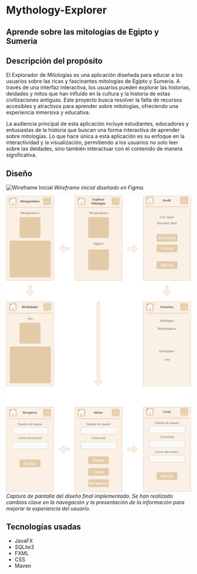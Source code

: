 # Mythology-Explorer

## Aprende sobre las mitologías de Egipto y Sumeria

## Descripción del propósito

El Explorador de Mitologías es una aplicación diseñada para educar a los usuarios sobre las ricas y fascinantes mitologías de Egipto y Sumeria. A través de una interfaz interactiva, los usuarios pueden explorar las historias, deidades y mitos que han influido en la cultura y la historia de estas civilizaciones antiguas. Este proyecto busca resolver la falta de recursos accesibles y atractivos para aprender sobre mitologías, ofreciendo una experiencia inmersiva y educativa.

La audiencia principal de esta aplicación incluye estudiantes, educadores y entusiastas de la historia que buscan una forma interactiva de aprender sobre mitologías. Lo que hace única a esta aplicación es su enfoque en la interactividad y la visualización, permitiendo a los usuarios no solo leer sobre las deidades, sino también interactuar con el contenido de manera significativa.

## Diseño

![Wireframe Inicial](ruta/a/tu/wireframe.png)
*Wireframe inicial diseñado en Figma.*

![Diseño Final](https://github.com/alexfdb/mythology-explorer/blob/main/images/mookups.drawio.png)
*Captura de pantalla del diseño final implementado. Se han realizado cambios clave en la navegación y la presentación de la información para mejorar la experiencia del usuario.*

## Tecnologías usadas

- JavaFX
- SQLite3
- FXML
- CSS
- Maven
